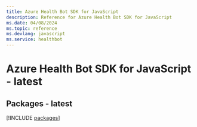 ```yaml
---
title: Azure Health Bot SDK for JavaScript
description: Reference for Azure Health Bot SDK for JavaScript
ms.date: 04/08/2024
ms.topic: reference
ms.devlang: javascript
ms.service: healthbot
---
```

# Azure Health Bot SDK for JavaScript - latest
## Packages - latest
[!INCLUDE [packages](health-bot-index.md)]